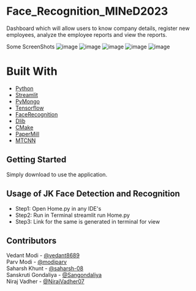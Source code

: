 # Face_Recognition_MINeD2023

Dashboard which will allow users to know company details, register new employees, analyze the employee reports and view the reports.

Some ScreenShots
![image](https://github.com/modiparv/Face_Recognition_MINeD2023/assets/93371014/e74ada1a-294f-4875-9af5-b3025de1994a)
![image](https://github.com/modiparv/Face_Recognition_MINeD2023/assets/93371014/5ccfa7b5-aefe-4a81-89b7-7e3105c83861)
![image](https://github.com/modiparv/Face_Recognition_MINeD2023/assets/93371014/a7b5e670-7854-4aa0-98d8-f1b0fdd3744d)
![image](https://github.com/modiparv/Face_Recognition_MINeD2023/assets/93371014/5156ff38-16b5-4950-84fd-39c4aa0a8a7a)
![image](https://github.com/modiparv/Face_Recognition_MINeD2023/assets/93371014/65213d36-9f23-4ecb-babb-ac489fac59e2)

    
# Built With
* [Python](https://www.python.org/downloads/)
* [Streamlit](https://docs.streamlit.io/library/get-started/installation)
* [PyMongo](https://pypi.org/project/pymongo/)
* [Tensorflow](https://www.tensorflow.org/install)
* [FaceRecognition](https://pypi.org/project/face-recognition/)
* [Dlib](https://github.com/sachadee/Dlib)
* [CMake](https://pypi.org/project/cmake/)
* [PaperMill](https://papermill.readthedocs.io/en/latest/)
* [MTCNN](https://pypi.org/project/mtcnn/)

<!-- GETTING STARTED -->
## Getting Started

Simply download to use the application.


<!-- USAGE EXAMPLES -->
## Usage of JK Face Detection and Recognition
  <ul>
    <li>Step1: Open Home.py in any IDE's</li>
    <li>Step2: Run in Terminal streamlit run Home.py </li>
    <li>Step3: Link for the same is generated in terminal for view </li>
 </ul>

## Contributors
Vedant Modi - [@vedant8689](https://github.com/vedant8689) <br>
Parv Modi - [@modiparv](https://github.com/modiparv) <br>
Saharsh Khunt - [@saharsh-08](https://github.com/saharsh-08) <br>
Sanskruti Gondaliya - [@Sangondaliya](https://github.com/Sangondaliya) <br>
Niraj Vadher - [@NirajVadher07](https://github.com/NirajVadher07)
